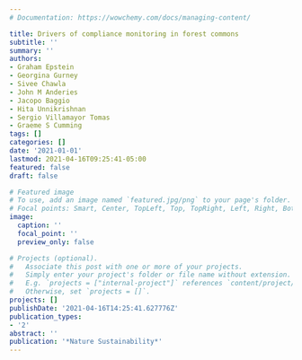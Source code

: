 ```yaml
---
# Documentation: https://wowchemy.com/docs/managing-content/

title: Drivers of compliance monitoring in forest commons
subtitle: ''
summary: ''
authors:
- Graham Epstein
- Georgina Gurney
- Sivee Chawla
- John M Anderies
- Jacopo Baggio
- Hita Unnikrishnan
- Sergio Villamayor Tomas
- Graeme S Cumming
tags: []
categories: []
date: '2021-01-01'
lastmod: 2021-04-16T09:25:41-05:00
featured: false
draft: false

# Featured image
# To use, add an image named `featured.jpg/png` to your page's folder.
# Focal points: Smart, Center, TopLeft, Top, TopRight, Left, Right, BottomLeft, Bottom, BottomRight.
image:
  caption: ''
  focal_point: ''
  preview_only: false

# Projects (optional).
#   Associate this post with one or more of your projects.
#   Simply enter your project's folder or file name without extension.
#   E.g. `projects = ["internal-project"]` references `content/project/deep-learning/index.md`.
#   Otherwise, set `projects = []`.
projects: []
publishDate: '2021-04-16T14:25:41.627776Z'
publication_types:
- '2'
abstract: ''
publication: '*Nature Sustainability*'
---
```

